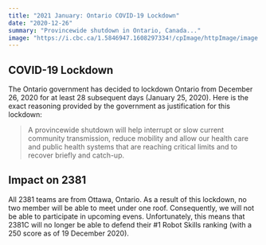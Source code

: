 ```yaml
---
title: "2021 January: Ontario COVID-19 Lockdown"
date: "2020-12-26"
summary: "Provincewide shutdown in Ontario, Canada..."
image: "https://i.cbc.ca/1.5846947.1608297334!/cpImage/httpImage/image.jpg_gen/derivatives/16x9_780/doug-ford-ontario-premier-covid-19.jpg"
---
```


## COVID-19 Lockdown

The Ontario government has decided to lockdown Ontario from December 26, 2020 for at least 28 subsequent days (January 25, 2020). Here is the exact reasoning provided by the government as justification for this lockdown:

> A provincewide shutdown will help interrupt or slow current community transmission, reduce mobility and allow our health care and public health systems that are reaching critical limits and to recover briefly and catch-up.

## Impact on 2381

All 2381 teams are from Ottawa, Ontario. As a result of this lockdown, no two member will be able to meet under one roof. Consequently, we will not be able to participate in upcoming evens. Unfortunately, this means that 2381C will no longer be able to defend their #1 Robot Skills ranking (with a 250 score as of 19 December 2020).
